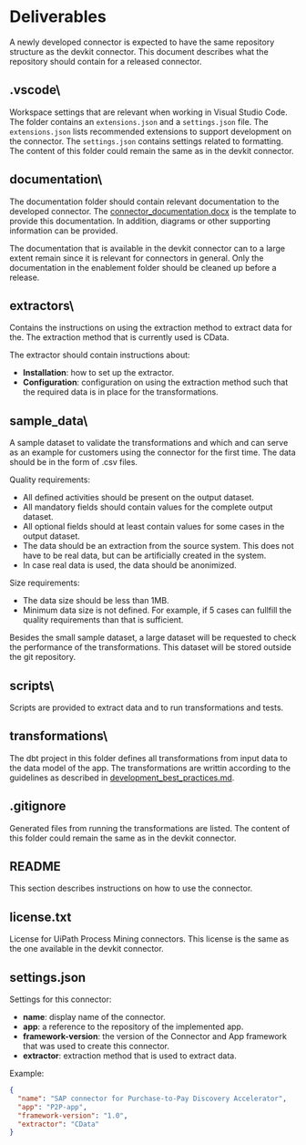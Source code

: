 # Deliverables
A newly developed connector is expected to have the same repository structure as the devkit connector. This document describes what the repository should contain for a released connector.

## .vscode\
Workspace settings that are relevant when working in Visual Studio Code. The folder contains an `extensions.json` and a `settings.json` file. The `extensions.json` lists recommended extensions to support development on the connector. The `settings.json` contains settings related to formatting. The content of this folder could remain the same as in the devkit connector.

## documentation\
The documentation folder should contain relevant documentation to the developed connector. The [connector_documentation.docx](documentation/enablement/connector_documentation.docx) is the template to provide this documentation. In addition, diagrams or other supporting information can be provided.

The documentation that is available in the devkit connector can to a large extent remain since it is relevant for connectors in general. Only the documentation in the enablement folder should be cleaned up before a release.

## extractors\
Contains the instructions on using the extraction method to extract data for the. The extraction method that is currently used is CData.

The extractor should contain instructions about:
- **Installation**: how to set up the extractor.
- **Configuration**: configuration on using the extraction method such that the required data is in place for the transformations.

## sample_data\
A sample dataset to validate the transformations and which and can serve as an example for customers using the connector for the first time. The data should be in the form of .csv files.

Quality requirements:
- All defined activities should be present on the output dataset.
- All mandatory fields should contain values for the complete output dataset.
- All optional fields should at least contain values for some cases in the output dataset.
- The data should be an extraction from the source system. This does not have to be real data, but can be artificially created in the system.
- In case real data is used, the data should be anonimized.

Size requirements:
- The data size should be less than 1MB.
- Minimum data size is not defined. For example, if 5 cases can fullfill the quality requirements than that is sufficient.

Besides the small sample dataset, a large dataset will be requested to check the performance of the transformations. This dataset will be stored outside the git repository.

## scripts\
Scripts are provided to extract data and to run transformations and tests.

## transformations\
The dbt project in this folder defines all transformations from input data to the data model of the app. The transformations are writtin according to the guidelines as described in [development_best_practices.md](documentation\enablement\development.md). 

## .gitignore
Generated files from running the transformations are listed. The content of this folder could remain the same as in the devkit connector.

## README
This section describes instructions on how to use the connector. 

## license.txt
License for UiPath Process Mining connectors. This license is the same as the one available in the devkit connector.

## settings.json
Settings for this connector:

- **name**: display name of the connector.
- **app**: a reference to the repository of the implemented app.
- **framework-version**: the version of the Connector and App framework that was used to create this connector.
- **extractor**: extraction method that is used to extract data. 

Example:

```json
{
  "name": "SAP connector for Purchase-to-Pay Discovery Accelerator",
  "app": "P2P-app",
  "framework-version": "1.0",
  "extractor": "CData"
}
```
